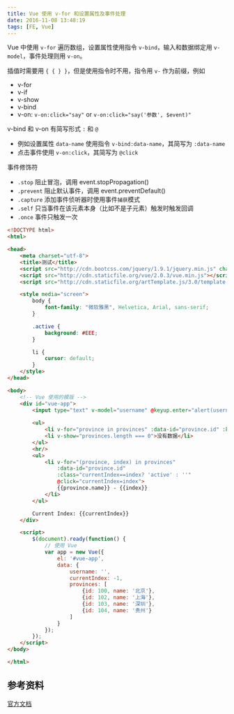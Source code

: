 ```yaml
---
title: Vue 使用 v-for 和设置属性及事件处理
date: 2016-11-08 13:48:19
tags: [FE, Vue]
---
```


Vue 中使用 `v-for` 遍历数组，设置属性使用指令 `v-bind`，输入和数据绑定用 `v-model`，事件处理则用 `v-on`。

插值时需要用 `{ { } }`，但是使用指令时不用，指令用 `v-` 作为前缀，例如

* v-for
* v-if
* v-show
* v-bind
* v-on: `v-on:click="say"` or `v-on:click="say('参数', $event)"`

v-bind 和 v-on 有简写形式 `:` 和 `@`

* 例如设置属性 `data-name` 使用指令 `v-bind:data-name`，其简写为 `:data-name`
* 点击事件使用 `v-on:click`，其简写为 `@click`

事件修饰符

* `.stop` 阻止冒泡，调用 event.stopPropagation()
* `.prevent` 阻止默认事件，调用 event.preventDefault()
* `.capture` 添加事件侦听器时使用事件`捕获`模式
* `.self` 只当事件在该元素本身（比如不是子元素）触发时触发回调
* `.once` 事件只触发一次

<!--more-->

```html
<!DOCTYPE html>
<html>

<head>
    <meta charset="utf-8">
    <title>测试</title>
    <script src="http://cdn.bootcss.com/jquery/1.9.1/jquery.min.js" charset="utf-8"></script>
    <script src="http://cdn.staticfile.org/vue/2.0.3/vue.min.js"></script>
    <script src="http://cdn.staticfile.org/artTemplate.js/3.0/template.js" charset="utf-8"></script>

    <style media="screen">
        body {
            font-family: "微软雅黑", Helvetica, Arial, sans-serif;
        }

        .active {
            background: #EEE;
        }

        li {
            cursor: default;
        }
    </style>
</head>

<body>
    <!-- Vue 使用的模版 -->
    <div id="vue-app">
        <input type="text" v-model="username" @keyup.enter="alert(username)" placeholder="输入用户名">
        
        <ul>
            <li v-for="province in provinces" :data-id="province.id" :key="province.id">{{province.name}}</li>
            <li v-show="provinces.length === 0">没有数据</li>
        </ul>
        <hr/>
        <ul>
            <li v-for="(province, index) in provinces"
                :data-id="province.id"
                :class="currentIndex==index? 'active' : ''"
                @click="currentIndex=index">
                {{province.name}} - {{index}}
            </li>
        </ul>

        Current Index: {{currentIndex}}
    </div>

    <script>
        $(document).ready(function() {
            // 使用 Vue
            var app = new Vue({
                el: '#vue-app',
                data: {
                    username: '',
                    currentIndex: -1,
                    provinces: [
                        {id: 100, name: '北京'},
                        {id: 102, name: '上海'},
                        {id: 103, name: '深圳'},
                        {id: 104, name: '贵州'}
                    ]
                }
            });
        });
    </script>
</body>

</html>
```

## 参考资料
[官方文档](https://cn.vuejs.org/v2/guide/forms.html)
